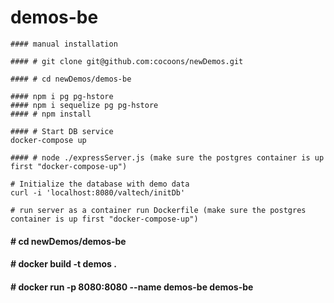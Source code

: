 # demos-be
```
#### manual installation
```
```
#### # git clone git@github.com:cocoons/newDemos.git

#### # cd newDemos/demos-be

#### npm i pg pg-hstore
#### npm i sequelize pg pg-hstore
#### # npm install  

#### # Start DB service
docker-compose up

#### # node ./expressServer.js (make sure the postgres container is up first "docker-compose-up")

# Initialize the database with demo data
curl -i 'localhost:8080/valtech/initDb'

# run server as a container run Dockerfile (make sure the postgres container is up first "docker-compose-up")
```
#### # cd newDemos/demos-be 

#### # docker build -t demos .

#### # docker run -p 8080:8080 --name demos-be demos-be
